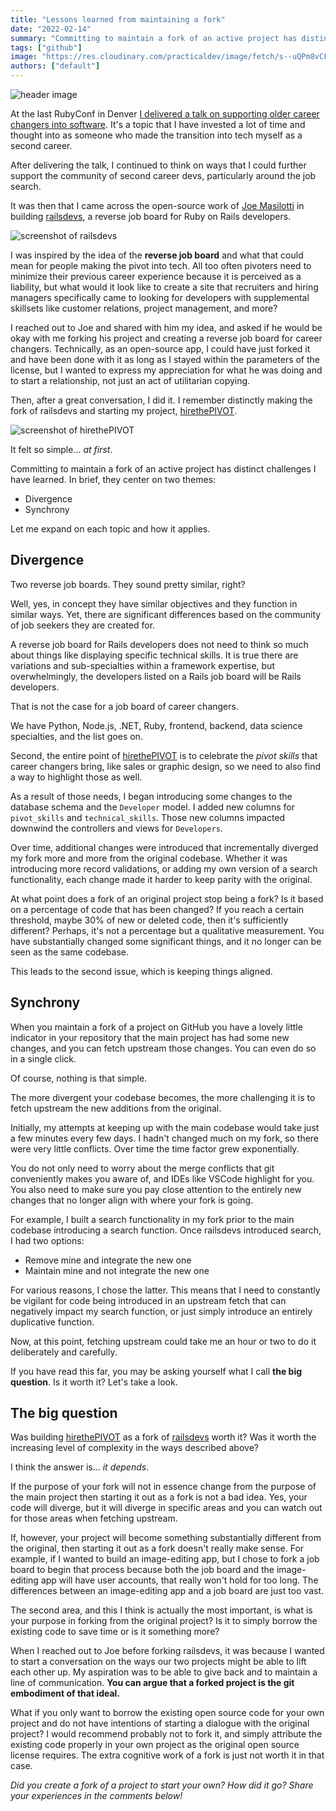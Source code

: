 ```yaml
---
title: "Lessons learned from maintaining a fork"
date: "2022-02-14"
summary: "Committing to maintain a fork of an active project has distinct challenges I have learned. In brief, they center on two themes..."
tags: ["github"]
image: "https://res.cloudinary.com/practicaldev/image/fetch/s--uQPm8vCF--/c_imagga_scale,f_auto,fl_progressive,h_420,q_auto,w_1000/https://dev-to-uploads.s3.amazonaws.com/uploads/articles/aguuykcq634wqlhvmr6i.png"
authors: ["default"]
---
```

  
  ![header image](https://res.cloudinary.com/practicaldev/image/fetch/s--uQPm8vCF--/c_imagga_scale,f_auto,fl_progressive,h_420,q_auto,w_1000/https://dev-to-uploads.s3.amazonaws.com/uploads/articles/aguuykcq634wqlhvmr6i.png)

At the last RubyConf in Denver [I delivered a talk on supporting older career changers into software](https://www.youtube.com/watch?v=_YhBMu43Lm4). It's a topic that I have invested a lot of time and thought into as someone who made the transition into tech myself as a second career.

After delivering the talk, I continued to think on ways that I could further support the community of second career devs, particularly around the job search.

It was then that I came across the open-source work of [Joe Masilotti](https://twitter.com/joemasilotti) in building [railsdevs](https://railsdevs.com), a reverse job board for Ruby on Rails developers.

![screenshot of railsdevs](https://user-images.githubusercontent.com/2092156/147028085-eea40303-c572-48c0-b107-0be93cce067c.png)

I was inspired by the idea of the **reverse job board** and what that could mean for people making the pivot into tech. All too often pivoters need to minimize their previous career experience because it is perceived as a liability, but what would it look like to create a site that recruiters and hiring managers specifically came to looking for developers with supplemental skillsets like customer relations, project management, and more?

I reached out to Joe and shared with him my idea, and asked if he would be okay with me forking his project and creating a reverse job board for career changers. Technically, as an open-source app, I could have just forked it and have been done with it as long as I stayed within the parameters of the license, but I wanted to express my appreciation for what he was doing and to start a relationship, not just an act of utilitarian copying.

Then, after a great conversation, I did it. I remember distinctly making the fork of railsdevs and starting my project, [hirethePIVOT](https://hirethepivot.com).

![screenshot of hirethePIVOT](https://dev-to-uploads.s3.amazonaws.com/uploads/articles/hzz8iwf29sj626t9vp1n.png) 

It felt so simple... *at first*.

Committing to maintain a fork of an active project has distinct challenges I have learned. In brief, they center on two themes:

* Divergence
* Synchrony

Let me expand on each topic and how it applies.

## Divergence

Two reverse job boards. They sound pretty similar, right?

Well, yes, in concept they have similar objectives and they function in similar ways. Yet, there are significant differences based on the community of job seekers they are created for.

A reverse job board for Rails developers does not need to think so much about things like displaying specific technical skills. It is true there are variations and sub-specialties within a framework expertise, but overwhelmingly, the developers listed on a Rails job board will be Rails developers.

That is not the case for a job board of career changers.

We have Python, Node.js, .NET, Ruby, frontend, backend, data science specialties, and the list goes on.

Second, the entire point of [hirethePIVOT](https://hirethepivot.com) is to celebrate the *pivot skills* that career changers bring, like sales or graphic design, so we need to also find a way to highlight those as well.

As a result of those needs, I began introducing some changes to the database schema and the `Developer` model. I added new columns for `pivot_skills` and `technical_skills`. Those new columns impacted downwind the controllers and views for `Developers`.

Over time, additional changes were introduced that incrementally diverged my fork more and more from the original codebase. Whether it was introducing more record validations, or adding my own version of a search functionality, each change made it harder to keep parity with the original.

At what point does a fork of an original project stop being a fork? Is it based on a percentage of code that has been changed? If you reach a certain threshold, maybe 30% of new or deleted code, then it's sufficiently different? Perhaps, it's not a percentage but a qualitative measurement. You have substantially changed some significant things, and it no longer can be seen as the same codebase.

This leads to the second issue, which is keeping things aligned.

## Synchrony

When you maintain a fork of a project on GitHub you have a lovely little indicator in your repository that the main project has had some new changes, and you can fetch upstream those changes. You can even do so in a single click.

Of course, nothing is that simple. 

The more divergent your codebase becomes, the more challenging it is to fetch upstream the new additions from the original. 

Initially, my attempts at keeping up with the main codebase would take just a few minutes every few days. I hadn't changed much on my fork, so there were very little conflicts. Over time the time factor grew exponentially.

You do not only need to worry about the merge conflicts that git conveniently makes you aware of, and IDEs like VSCode highlight for you. You also need to make sure you pay close attention to the entirely new changes that no longer align with where your fork is going.

For example, I built a search functionality in my fork prior to the main codebase introducing a search function. Once railsdevs introduced search, I had two options:

* Remove mine and integrate the new one
* Maintain mine and not integrate the new one

For various reasons, I chose the latter. This means that I need to constantly be vigilant for code being introduced in an upstream fetch that can negatively impact my search function, or just simply introduce an entirely duplicative function.

Now, at this point, fetching upstream could take me an hour or two to do it deliberately and carefully. 

If you have read this far, you may be asking yourself what I call **the big question**. Is it worth it? Let's take a look.

## The big question

Was building [hirethePIVOT](https://hirethepivot.com) as a fork of [railsdevs](https://railsdevs.com) worth it? Was it worth the increasing level of complexity in the ways described above?

I think the answer is... *it depends*.

If the purpose of your fork will not in essence change from the purpose of the main project then starting it out as a fork  is not a bad idea. Yes, your code will diverge, but it will diverge in specific areas and you can watch out for those areas when fetching upstream.

If, however, your project will become something substantially different from the original, then starting it out as a fork doesn't really make sense. For example, if I wanted to build an image-editing app, but I chose to fork a job board to begin that process because both the job board and the image-editing app will have user accounts, that really won't hold for too long. The differences between an image-editing app and a job board are just too vast.

The second area, and this I think is actually the most important, is what is your purpose in forking from the original project? Is it to simply borrow the existing code to save time or is it something more?

When I reached out to Joe before forking railsdevs, it was because I wanted to start a conversation on the ways our two projects might be able to lift each other up. My aspiration was to be able to give back and to maintain a line of communication. **You can argue that a forked project is the git embodiment of that ideal.**

What if you only want to borrow the existing open source code for your own project and do not have intentions of starting a dialogue with the original project? I would recommend probably not to fork it, and simply attribute the existing code properly in your own project as the original open source license requires. The extra cognitive work of a fork is just not worth it in that case.

*Did you create a fork of a project to start your own? How did it go? Share your experiences in the comments below!*